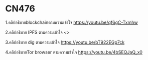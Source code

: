 # CN476

1.คลิปอธิบายblockchainตามความเข้าใจ
<https://youtu.be/qf6gC-Txmhw>

2.คลิปอธิบาย IPFS ตามความเข้าใจ 
<>

3.คลิปอธิบาย dig ตามความเข้าใจ
<https://youtu.be/bT922EGp7ck>

4.คลิปอธิบายTor browser ตามความเข้าใจ
<https://youtu.be/4bSEQJaQ_x0>
